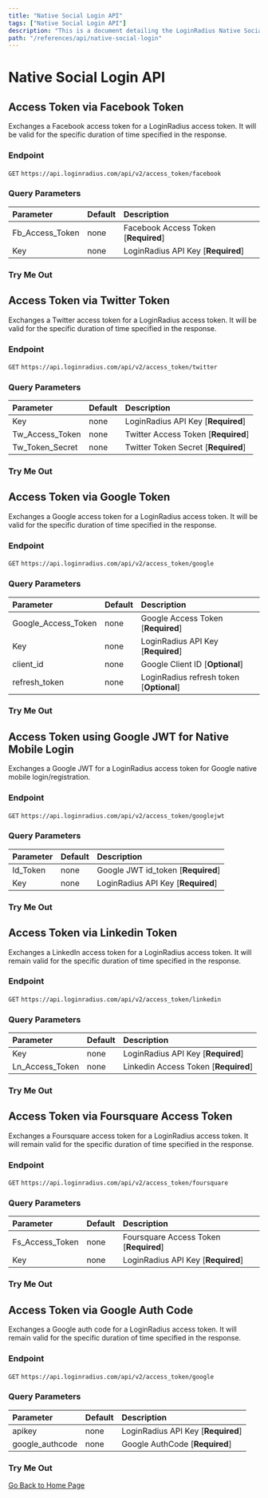 ```yaml
---
title: "Native Social Login API"
tags: ["Native Social Login API"]
description: "This is a document detailing the LoginRadius Native Social Login APIs."
path: "/references/api/native-social-login"
---
```


# Native Social Login API

## Access Token via Facebook Token

  Exchanges a Facebook access token for a LoginRadius access token. It will be valid for the specific duration of time specified in the response.

  ### Endpoint
  `GET` `https://api.loginradius.com/api/v2/access_token/facebook`

  ### Query Parameters
  | Parameter    | Default | Description |
  | :------------ | :------- | :-------------------------------------------------------------------------------- |
  | Fb\_Access\_Token | none | Facebook Access Token [**Required**] |
  | Key | none | LoginRadius API Key [**Required**] |

  ### Try Me Out
  <try-me-out id="access-token-via-facebook-token" endpoint="https://api.loginradius.com/api/v2/access_token/facebook" method="GET" params='{"queryParams":[{"key":"fb_access_token","default":""},{"key":"key","default":""}]}'></try-me-out>
 
## Access Token via Twitter Token

  Exchanges a Twitter access token for a LoginRadius access token. It will be valid for the specific duration of time specified in the response.

  ### Endpoint
  `GET` `https://api.loginradius.com/api/v2/access_token/twitter`

  ### Query Parameters
  | Parameter    | Default | Description |
  | :------------ | :------- | :-------------------------------------------------------------------------------- |
  | Key | none | LoginRadius API Key [**Required**] |
  | Tw\_Access\_Token | none | Twitter Access Token [**Required**] |
  | Tw\_Token\_Secret | none | Twitter Token Secret [**Required**] |

  ### Try Me Out
  <try-me-out id="access-token-via-twitter-token" endpoint="https://api.loginradius.com/api/v2/access_token/twitter" method="GET" params='{"queryParams":[{"key":"tw_access_token","default":""},{"key":"tw_token_secret"},{"key":"key","default":""}]}'></try-me-out>
 
## Access Token via Google Token

  Exchanges a Google access token for a LoginRadius access token. It will be valid for the specific duration of time specified in the response.

  ### Endpoint
  `GET` `https://api.loginradius.com/api/v2/access_token/google`

  ### Query Parameters
  | Parameter    | Default | Description |
  | :------------ | :------- | :-------------------------------------------------------------------------------- |
  | Google\_Access\_Token | none | Google Access Token [**Required**] |
  | Key | none | LoginRadius API Key [**Required**] |
  | client_id | none | Google Client ID [**Optional**] |
  | refresh_token | none | LoginRadius refresh token [**Optional**] |

  ### Try Me Out
  <try-me-out id="access-token-via-google-token" endpoint="https://api.loginradius.com/api/v2/access_token/google" method="GET" params='{"queryParams":[{"key":"google_access_token","default":""},{"key":"key"},{"key":"client_id","default":""},{"key":"refresh_token"}]}'></try-me-out>
 
## Access Token using Google JWT for Native Mobile Login

  Exchanges a Google JWT for a LoginRadius access token for Google native mobile login/registration.

  ### Endpoint
  `GET` `https://api.loginradius.com/api/v2/access_token/googlejwt`

  ### Query Parameters
  | Parameter    | Default | Description |
  | :------------ | :------- | :-------------------------------------------------------------------------------- |
  | Id_Token | none | Google JWT id_token [**Required**] |
  | Key | none | LoginRadius API Key [**Required**] |

  ### Try Me Out
  <try-me-out id="access-token-using-google-jwt-for-native-mobile-login" endpoint="https://api.loginradius.com/api/v2/access_token/googlejwt" method="GET" params='{"queryParams":[{"key":"id_token","default":""},{"key":"key"}]}'></try-me-out>
 
## Access Token via Linkedin Token

  Exchanges a LinkedIn access token for a LoginRadius access token. It will remain valid for the specific duration of time specified in the response.

  ### Endpoint
  `GET` `https://api.loginradius.com/api/v2/access_token/linkedin`

  ### Query Parameters
  | Parameter    | Default | Description |
  | :------------ | :------- | :-------------------------------------------------------------------------------- |
  | Key | none | LoginRadius API Key [**Required**] |
  | Ln\_Access\_Token | none | Linkedin Access Token [**Required**] |

  ### Try Me Out
  <try-me-out id="access-token-via-linkedin-token" endpoint="https://api.loginradius.com/api/v2/access_token/linkedin" method="GET" params='{"queryParams":[{"key":"key","default":""},{"key":"ln_access_token"}]}'></try-me-out>

## Access Token via Foursquare Access Token

  Exchanges a Foursquare access token for a LoginRadius access token. It will remain valid for the specific duration of time specified in the response.

  ### Endpoint
  `GET` `https://api.loginradius.com/api/v2/access_token/foursquare`

  ### Query Parameters
  | Parameter    | Default | Description |
  | :------------ | :------- | :-------------------------------------------------------------------------------- |
  | Fs\_Access\_Token | none | Foursquare Access Token [**Required**] |
  | Key | none | LoginRadius API Key [**Required**] |

  ### Try Me Out
  <try-me-out id="access-token-via-foursquare-access-token" endpoint="https://api.loginradius.com/api/v2/access_token/foursquare" method="GET" params='{"queryParams":[{"key":"key","default":""},{"key":"fs_access_token"}]}'></try-me-out>
 
## Access Token via Google Auth Code

  Exchanges a Google auth code for a LoginRadius access token. It will remain valid for the specific duration of time specified in the response.

  ### Endpoint
  `GET` `https://api.loginradius.com/api/v2/access_token/google`

  ### Query Parameters
  | Parameter    | Default | Description |
  | :------------ | :------- | :-------------------------------------------------------------------------------- |
  | apikey | none | LoginRadius API Key [**Required**] |
  | google_authcode | none | Google AuthCode [**Required**] |

  ### Try Me Out
  <try-me-out id="access-token-via-google-auth-code" endpoint="https://api.loginradius.com/api/v2/access_token/google" method="GET" params='{"queryParams":[{"key":"apiKey","default":""},{"key":"google_authcode"}]}'></try-me-out>

[Go Back to Home Page](/)
